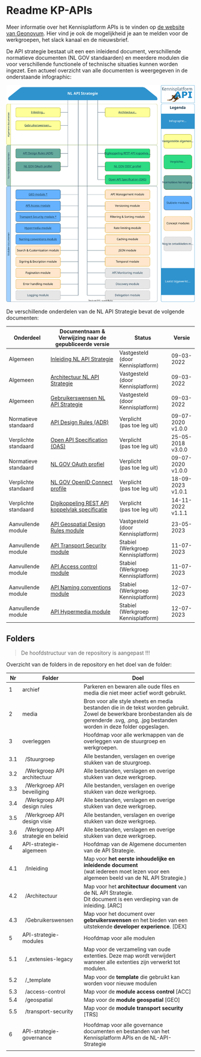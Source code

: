 # Readme KP-APIs

Meer informatie over het Kennisplatform APIs is te vinden op [de website van Geonovum](https://www.geonovum.nl/themas/kennisplatform-apis).
Hier vind je ook de mogelijkheid je aan te melden voor de werkgroepen, het slack kanaal en de nieuwsbrief.

De API strategie bestaat uit een een inleidend document, verschillende normatieve documenten (NL GOV standaarden) en meerdere modulen die voor verschillende functionele of technische situaties kunnen worden ingezet. Een actueel overzicht van alle documenten is weergegeven in de onderstaande infographic:

[![NL API Strategie Infographic](/media/API_infographic.svg)](https://geonovum.github.io/KP-APIs/API-strategie-algemeen/Inleiding/#infographic)

De verschillende onderdelen van de NL API Strategie bevat de volgende documenten:

| Onderdeel              | Documentnaam & </br> Verwijzing naar de gepubliceerde versie                                                     | Status                                  | Versie                  |
| ---------------------- | ---------------------------------------------------------------------------------------------------------------- | --------------------------------------- | ----------------------- |
| Algemeen               | [Inleiding NL API Strategie](https://geonovum.github.io/KP-APIs/API-strategie-algemeen/Inleiding/)               | Vastgesteld </br> (door Kennisplatform) | 09-03-2022              |
| Algemeen               | [Architectuur NL API Strategie](https://geonovum.github.io/KP-APIs/API-strategie-algemeen/Architectuur/)         | Vastgesteld </br> (door Kennisplatform) | 09-03-2022              |
| Algemeen               | [Gebruikerswensen NL API Strategie](https://geonovum.github.io/KP-APIs/API-strategie-algemeen/Gebruikerswensen/) | Vastgesteld </br> (door Kennisplatform) | 09-03-2022              |
| Normatieve standaard   | [API Design Rules (ADR)](https://gitdocumentatie.logius.nl/publicatie/api/adr/)                                  | Verplicht </br> (pas toe leg uit)       | 09-07-2020 </br> v1.0.0 |
| Verplichte standaard   | [Open API Specification (OAS)](https://forumstandaardisatie.nl/open-standaarden/openapi-specification)           | Verplicht </br> (pas toe leg uit)       | 25-05-2018 </br> v3.0.0 |
| Normatieve standaard   | [NL GOV OAuth profiel](https://gitdocumentatie.logius.nl/publicatie/api/oauth/)                                  | Verplicht </br> (pas toe leg uit)       | 09-07-2020 </br> v1.0.0 |
| Verplichte standaard   | [NL GOV OpenID Connect profile](https://logius.gitlab.io/oidc/)                                                  | Verplicht </br> (pas toe leg uit)       | 18-09-2023 </br> v1.0.1 |
| Verplichte standaard   | [Digikoppeling REST API koppelvlak specificatie](https://gitdocumentatie.logius.nl/publicatie/dk/restapi/)       | Verplicht </br> (pas toe leg uit)       | 14-11-2022 </br> v1.1.1 |
| Aanvullende module     | [API Geospatial Design Rules module](https://docs.geostandaarden.nl/api/API-Strategie-mod-geo/)                  | Vastgesteld </br> (door Kennisplatform) | 23-05-2023              |
| Aanvullende module     | [API Transport Security module](https://geonovum.github.io/KP-APIs/API-strategie-modules/transport-security/)    | Stabiel </br> (Werkgroep Kennisplatform)| 11-07-2023              |
| Aanvullende module     | [API Access control module](https://geonovum.github.io/KP-APIs/API-strategie-modules/access-control/)            | Stabiel </br> (Werkgroep Kennisplatform)| 11-07-2023              |
| Aanvullende module     | [API Naming conventions module](https://geonovum.github.io/KP-APIs/API-strategie-modules/naming-conventions/)    | Stabiel </br> (Werkgroep Kennisplatform)| 12-07-2023              |
| Aanvullende module     | [API Hypermedia module](https://geonovum.github.io/KP-APIs/API-strategie-modules/hypermedia/)                    | Stabiel </br> (Werkgroep Kennisplatform)| 12-07-2023              |

## Folders

> De hoofdstructuur van de repository is aangepast !!!

Overzicht van de folders in de repository en het doel van de folder:

| Nr  | Folder                                         | Doel                                                                                                                                                                                             |
| --- | ---------------------------------------------- | ------------------------------------------------------------------------------------------------------------------------------------------------------------------------------------------------ |
| 1   | archief                                        | Parkeren en bewaren alle oude files en media die niet meer actief wordt gebruikt.                                                                                                                |
| 2   | media                                          | Bron voor alle style sheets en media bestanden die in de tekst worden gebruikt. Zowel de bewerkbare bronbestanden als de gerenderde .svg, .png, .jpg bestanden worden in deze folder opgeslagen. |
| 3   | overleggen                                     | Hoofdmap voor alle werkmappen van de overleggen van de stuurgroep en werkgroepen.                                                                                                                |
| 3.1 | &nbsp;&nbsp;/Stuurgroep                        | Alle bestanden, verslagen en overige stukken van de stuurgroep.                                                                                                                                  |
| 3.2 | &nbsp;&nbsp;/Werkgroep API architectuur        | Alle bestanden, verslagen en overige stukken van deze werkgroep.                                                                                                                                 |
| 3.3 | &nbsp;&nbsp;/Werkgroep API beveiliging         | Alle bestanden, verslagen en overige stukken van deze werkgroep.                                                                                                                                 |
| 3.4 | &nbsp;&nbsp;/Werkgroep API design rules        | Alle bestanden, verslagen en overige stukken van deze werkgroep.                                                                                                                                 |
| 3.5 | &nbsp;&nbsp;/Werkgroep API design visie        | Alle bestanden, verslagen en overige stukken van deze werkgroep.                                                                                                                                 |
| 3.6 | &nbsp;&nbsp;/Werkgroep API strategie en beleid | Alle bestanden, verslagen en overige stukken van deze werkgroep.                                                                                                                                 |
| 4   | API-strategie-algemeen                         | Hoofdmap van de Algemene documenten van de API Strategie.                                                                                                                                        |
| 4.1 | &nbsp;&nbsp;/Inleiding                         | Map voor **het eerste inhoudelijke en inleidende document** <br />(wat iedereen moet lezen voor een algemeen beeld van de NL API Strategie.)                                                     |
| 4.2 | &nbsp;&nbsp;/Architectuur                      | Map voor het **architectuur document** van de NL API Strategie. <br />Dit document is een verdieping van de inleiding. [ARC]                                                                     |
| 4.3 | &nbsp;&nbsp;/Gebruikerswensen                  | Map voor het document over **gebruikerswensen** en het bieden van een uitstekende **developer experience**. [DEX]                                                                                |
| 5   | API-strategie-modules                          | Hoofdmap voor alle modulen                                                                                                                                                                       |
| 5.1 | &nbsp;&nbsp;/\_extensies-legacy                | Map voor de verzameling van oude extenties. Deze map wordt verwijdert wanneer alle extenties zijn verwerkt tot modulen.                                                                          |
| 5.2 | &nbsp;&nbsp;/\_template                        | Map voor de **template** die gebruikt kan worden voor nieuwe modulen                                                                                                                             |
| 5.3 | &nbsp;&nbsp;/access-control                    | Map voor de **module access control** [ACC]                                                                                                                                                      |
| 5.4 | &nbsp;&nbsp;/geospatial                        | Map voor de **module geospatial** [GEO]                                                                                                                                                          |
| 5.5 | &nbsp;&nbsp;/transport-security                | Map voor de **module transport security** [TRS]                                                                                                                                                  |
|     |                                                |                                                                                                                                                                                                  |
| 6   | API-strategie-governance                       | Hoofdmap voor alle governance documenten en bestanden van het Kennisplatform APIs en de NL-API-Strategie                                                                                         |
|     |                                                |                                                                                                                                                                                                  |
